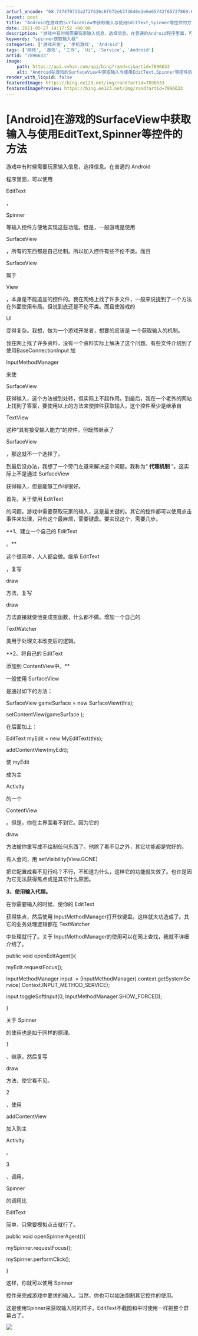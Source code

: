 ```yaml
---
arturl_encode: "68:747470733a2f2f626c6f672e6373646e2e6e65742f65727869:6a2f61727469636c652f64657461696c732f37383936363333"
layout: post
title: "Android在游戏的SurfaceView中获取输入与使用EditText,Spinner等控件的方法"
date: 2021-05-27 14:17:52 +08:00
description: "游戏中有时候需要玩家输入信息，选择信息。在普通的Android程序里面，可以使用EditText，S"
keywords: "spinner获取输入框"
categories: ['游戏开发', '手机游戏', 'Android']
tags: ['网络', '游戏', '工作', 'Ui', 'Service', 'Android']
artid: "7896633"
image:
    path: https://api.vvhan.com/api/bing?rand=sj&artid=7896633
    alt: "Android在游戏的SurfaceView中获取输入与使用EditText,Spinner等控件的方法"
render_with_liquid: false
featuredImage: https://bing.ee123.net/img/rand?artid=7896633
featuredImagePreview: https://bing.ee123.net/img/rand?artid=7896633
---
```


# [Android]在游戏的SurfaceView中获取输入与使用EditText,Spinner等控件的方法

游戏中有时候需要玩家输入信息，选择信息。在普通的
Android

程序里面，可以使用

EditText

，

Spinner

等输入控件方便地实现这些功能。但是，一般游戏是使用

SurfaceView

，所有的东西都是自己绘制。所以加入控件有些不伦不类。而且

SurfaceView

属于

View

，本身是不能追加的控件的。我在网络上找了许多文件，一般来说提到了一个方法在外面使用布局。但说到底还是不伦不类。而且使游戏的

UI

变得复杂。我想，做为一个游戏开发者，想要的应该是
一个获取输入的机制。

我在网上找了许多资料，没有一个资料实际上解决了这个问题。有些文件介绍到了使用BaseConnectionInput
加

InputMethodManager

来使

SurfaceView

获得输入，这个方法被到处转，但实际上不起作用。到最后，我在一个老外的网站上找到了答案，要使用以上的方法来使控件获取输入，这个控件至少是继承自

TextView

这种“具有接受输入能力”的控件。但既然继承了

SurfaceView

，那这就不一个选择了。

到最后没办法，我想了一个旁门左道来解决这个问题。我称为“
**代理机制**
”。这实际上不是通过
SurfaceView

获得输入，但是能够工作得很好。

首先，关于使用
EditText

的问题。游戏中需要获取玩家的输入，这是最关键的。其它的控件都可以使用点击事件来处理，只有这个最麻烦，需要键盘。要实现这个，需要几步。

**1、建立一个自己的
EditText

。**

这个很简单，人人都会做。继承
EditText

，复写

draw

方法，复写

draw

方法直接就使他变成空函数，什么都不做。增加一个自己的

TextWatcher

类用于处理文本改变后的逻辑。

**2、将自己的
EditText

添加到
ContentView中。**

一般使用
SurfaceView

是通过如下的方法：

SurfaceView gameSurface = new SurfaceView(this);

setContentView(gameSurface );

在后面加上：

EditText myEdit = new MyEditText(this);

addContentView(myEdit);

使
myEdit

成为主

Activity

的一个

ContentView

。但是，你在主界面看不到它。因为它的

draw

方法被你重写成不绘制任何东西了。他除了看不见之外，其它功能都是完好的。

有人会问，用
setVisibility(View.GONE)

把它配置成看不见行吗？不行，不知道为什么，这样它的功能就失效了。也许是因为它无法获得焦点或是其它什么原因。

**3、使用输入代理。**

在你需要输入的时候，使你的
EditText

获得焦点，然后使用
InputMethodManager打开软键盘。这样就大功造成了。其它的业务处理逻辑都在
TextWatcher

中处理就行了。关于
InputMethodManager的使用可以在网上查找，我就不详细介绍了。

public void openEditAgent(){

myEdit.requestFocus();

InputMethodManager input  = (InputMethodManager) context.getSystemService( Context.INPUT_METHOD_SERVICE);

input.toggleSoftInput(0, InputMethodManager.SHOW_FORCED);

}

关于
Spinner

的使用也是如于同样的原理。

1

、继承，然后复写

draw

方法，使它看不见。

2

、使用

addContentView

加入到主

Activity

。

3

、调用。

Spinner

的调用比

EditText

简单，只需要模拟点击就行了。

public void openSpinnerAgent(){

mySpinner.requestFocus();

mySpinner.performClick();

}

这样，你就可以使用
Spinner

控件来完成游戏中要求的输入。当然，你也可以如法炮制其它控件的使用。

这是使用Spinner来获取输入时的样子。EditText不截图和平时使用一样把整个屏幕占了。

![](https://img-my.csdn.net/uploads/201208/22/1345630369_8015.png)
